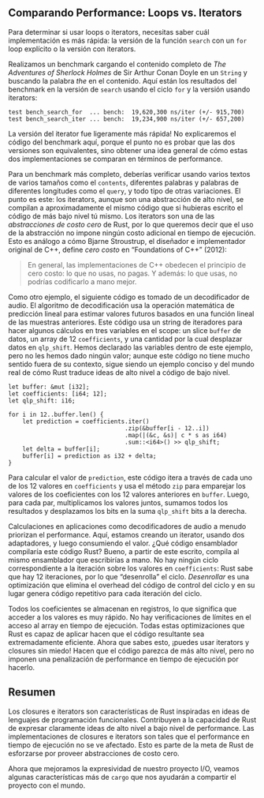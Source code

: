 ## Comparando Performance: Loops vs. Iterators

Para determinar si usar loops o iterators, necesitas saber cuál implementación
es más rápida: la versión de la función `search` con un `for` loop explícito o
la versión con iterators.

Realizamos un benchmark cargando el contenido completo de *The Adventures of
Sherlock Holmes* de Sir Arthur Conan Doyle en un `String` y buscando la palabra
*the* en el contenido. Aquí están los resultados del benchmark en la versión de
`search` usando el ciclo `for` y la versión usando iterators:

```text
test bench_search_for  ... bench:  19,620,300 ns/iter (+/- 915,700)
test bench_search_iter ... bench:  19,234,900 ns/iter (+/- 657,200)
```

La versión del iterator fue ligeramente más rápida! No explicaremos el código
del benchmark aquí, porque el punto no es probar que las dos versiones son
equivalentes, sino obtener una idea general de cómo estas dos implementaciones
se comparan en términos de performance.

Para un benchmark más completo, deberías verificar usando varios textos de
varios tamaños como el `contents`, diferentes palabras y palabras de diferentes
longitudes como el `query`, y todo tipo de otras variaciones. El punto es este:
los iterators, aunque son una abstracción de alto nivel, se compilan a
aproximadamente el mismo código que si hubieras escrito el código de más bajo
nivel tú mismo. Los iterators son una de las *abstracciones de costo cero* de
Rust, por lo que queremos decir que el uso de la abstracción no impone ningún
costo adicional en tiempo de ejecución. Esto es análogo a cómo Bjarne
Stroustrup, el diseñador e implementador original de C++, define *cero costo* en
“Foundations of C++” (2012):

> En general, las implementaciones de C++ obedecen el principio de cero costo:
> lo que no usas, no pagas. Y además: lo que usas, no podrías codificarlo a
> mano mejor.

Como otro ejemplo, el siguiente código es tomado de un decodificador de audio.
El algoritmo de decodificación usa la operación matemática de predicción lineal
para estimar valores futuros basados en una función lineal de las muestras
anteriores. Este código usa un string de iteradores para hacer algunos cálculos
en tres variables en el scope: un slice `buffer` de datos, un array de 12
`coefficients`, y una cantidad por la cual desplazar datos en `qlp_shift`. Hemos
declarado las variables dentro de este ejemplo, pero no les hemos dado ningún
valor; aunque este código no tiene mucho sentido fuera de su contexto, sigue
siendo un ejemplo conciso y del mundo real de cómo Rust traduce ideas de alto
nivel a código de bajo nivel.

```rust,ignore
let buffer: &mut [i32];
let coefficients: [i64; 12];
let qlp_shift: i16;

for i in 12..buffer.len() {
    let prediction = coefficients.iter()
                                 .zip(&buffer[i - 12..i])
                                 .map(|(&c, &s)| c * s as i64)
                                 .sum::<i64>() >> qlp_shift;
    let delta = buffer[i];
    buffer[i] = prediction as i32 + delta;
}
```

Para calcular el valor de `prediction`, este código itera a través de cada uno
de los 12 valores en `coefficients` y usa el método `zip` para emparejar los
valores de los coeficientes con los 12 valores anteriores en `buffer`. Luego,
para cada par, multiplicamos los valores juntos, sumamos todos los resultados y
desplazamos los bits en la suma `qlp_shift` bits a la derecha.

Calculaciones en aplicaciones como decodificadores de audio a menudo priorizan
el performance. Aquí, estamos creando un iterator, usando dos adaptadores, y
luego consumiendo el valor. ¿Qué código ensamblador compilaría este código Rust?
Bueno, a partir de este escrito, compila al mismo ensamblador que escribirías a
mano. No hay ningún ciclo correspondiente a la iteración sobre los valores en
`coefficients`: Rust sabe que hay 12 iteraciones, por lo que “desenrolla” el
ciclo. *Desenrollar* es una optimización que elimina el overhead del código de
control del ciclo y en su lugar genera código repetitivo para cada iteración del
ciclo.

Todos los coeficientes se almacenan en registros, lo que significa que acceder
a los valores es muy rápido. No hay verificaciones de límites en el acceso al
array en tiempo de ejecución. Todas estas optimizaciones que Rust es capaz de
aplicar hacen que el código resultante sea extremadamente eficiente. Ahora que
sabes esto, ¡puedes usar iterators y closures sin miedo! Hacen que el código
parezca de más alto nivel, pero no imponen una penalización de performance en
tiempo de ejecución por hacerlo.

## Resumen

Los closures e iterators son características de Rust inspiradas en ideas de
lenguajes de programación funcionales. Contribuyen a la capacidad de Rust de
expresar claramente ideas de alto nivel a bajo nivel de performance. Las
implementaciones de closures e iterators son tales que el performance en tiempo
de ejecución no se ve afectado. Esto es parte de la meta de Rust de esforzarse
por proveer abstracciones de costo cero.

Ahora que mejoramos la expresividad de nuestro proyecto I/O, veamos algunas
características más de `cargo` que nos ayudarán a compartir el proyecto con el
mundo.

